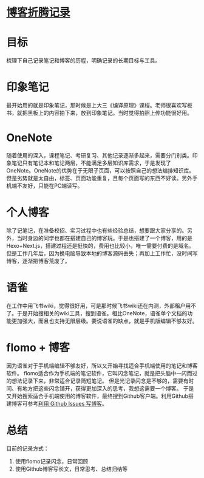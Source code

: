 # [博客折腾记录](https://github.com/zzy131250/gitblog/issues/6)

# 目标
梳理下自己记录笔记和博客的历程，明确记录的长期目标与工具。

# 印象笔记
最开始用的就是印象笔记，那时候是上大三《编译原理》课程。老师很喜欢写板书，就把黑板上的内容拍下来，放到印象笔记。当时觉得拍照上传功能很好用。

# OneNote
随着使用的深入，课程笔记、考研复习、其他记录逐渐多起来，需要分门别类。印象笔记只有笔记本和笔记两层，不能满足多层知识库需求，于是发现了OneNote。OneNote的优势在于无限子页面，可以按照自己的想法编排知识库。但是劣势就是太自由，标签、页面功能重复，且每个页面写的东西不好读。另外手机端不友好，只能在PC端读写。

# 个人博客
除了记笔记，在准备校招、实习过程中也有些经验总结，想要跟大家分享的。另外，当时身边的同学也都在搭建自己的博客玩。于是也搭建了一个博客，用的是Hexo+Next.js，搭建过程还是挺快的，费用也比较小，唯一需要付费的是域名。
但是工作几年后，因为换电脑导致本地的博客源码丢失；再加上工作忙，没时间写博客，逐渐把博客荒废了。

# 语雀
在工作中用飞书wiki，觉得很好用，可是那时候飞书wiki还在内测，外部租户用不了。于是开始搜相关的wiki工具，搜到语雀。相比OneNote，语雀单个文档的功能更加强大，而且也支持无限层级。要说语雀的缺点，就是手机版编辑不够友好。

# flomo + 博客
因为语雀对于手机端编辑不够友好，所以又开始寻找适合手机端使用的笔记和博客软件。
flomo适合作为手机端的笔记软件，它叫闪念笔记，就是把头脑中一闪而过的想法记录下来，非常适合记录简短笔记。
但是光记录闪念是不够的，需要有时间、有地方把这些闪念铺开，获得更加深入的思考，我想这需要一个博客。
于是又开始搜索适合手机端使用的博客软件，最终搜到Github客户端。利用Github搭建博客可参考[利用 Github Issues 写博客](https://github.com/zzy131250/gitblog/issues/3)。

# 总结
目前的记录方式：
1. 使用flomo记录闪念，日常回顾
2. 使用Github博客写长文，日常思考、总结归纳等